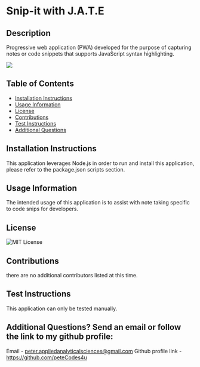 # Snip-it with J.A.T.E

## Description
Progressive web application (PWA) developed for the purpose of capturing notes or code snippets that supports JavaScript syntax highlighting.

![](./public/images/snip-it_demo.gif)

## Table of Contents
- [Installation Instructions](#Installation-Instructions)
- [Usage Information](#Usage-Information)
- [License](#License)
- [Contributions](#Contributions)
- [Test Instructions](#Test-Instructions)
- [Additional Questions](#additional-questions-send-an-email-or-follow-the-link-to-my-github-profile)

## Installation Instructions
This application leverages Node.js in order to run and install this application, please refer to the package.json scripts section.

## Usage Information
The intended usage of this application is to assist with note taking specific to code snips for developers.

## License
![MIT License](https://img.shields.io/badge/License-MIT-yellow.svg)

## Contributions
there are no additional contributors listed at this time.

## Test Instructions
This application can only be tested manually. 

## Additional Questions? Send an email or follow the link to my github profile:
Email - peter.appliedanalyticalsciences@gmail.com 
Github profile link - https://github.com/peteCodes4u
